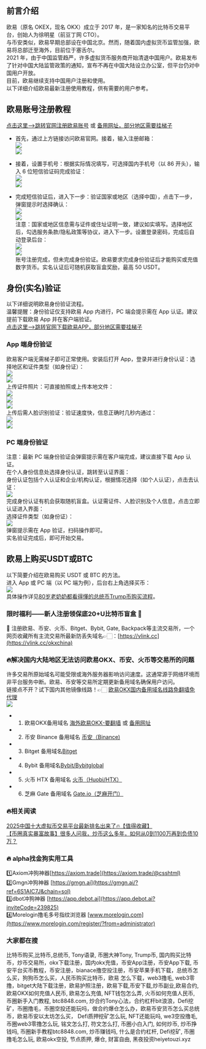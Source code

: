 ## 前言介绍  
欧易（原名 OKEX，现名 OKX）成立于 2017 年，是一家知名的比特币交易平台，创始人为徐明星（前豆丁网 CTO）。  
与币安类似，欧易早期总部设在中国北京。然而，随着国内虚拟货币监管加强，欧易将总部迁至海外，目前位于塞舌尔。  
2021 年，由于中国监管趋严，许多虚拟货币服务商开始清退中国用户。欧易发布了针对中国大陆监管政策的通知，宣布不再在中国大陆设立办公室，但平台仍对中国用户开放。  
目前，欧易继续支持中国用户注册和使用。  
以下详细介绍欧易最新注册使用教程，供有需要的用户参考。

## 欧易账号注册教程  
[点击这里–>跳转官网注册欧易账号](https://www.oucnyi.net/zh-hans/join/76527935) 或 [备用网址，部分地区需要挂梯子](https://www.okx.com/join/76527935)  

- 首先，通过上方链接访问欧易官网。接着，输入注册邮箱：  
[![](https://ac63e02.webp.li/okx2.jpg)](https://btc8848.com/top-10-exchanges)  
[![](https://ac63e02.webp.li/okx3.jpg)](https://btc8848.com/top-10-exchanges)  

- 接着，设置手机号：根据实际情况填写，可选择国内手机号（以 86 开头），输入 6 位短信验证码完成验证：  
[![](https://ac63e02.webp.li/okx4.jpg)](https://btc8848.com/top-10-exchanges)  
[![](https://ac63e02.webp.li/okx5.jpg)](https://btc8848.com/top-10-exchanges)  

- 完成短信验证后，进入下一步：验证国家或地区（选择中国），点击下一步，弹窗提示时选择确认：  
[![](https://ac63e02.webp.li/okx6.jpg)](https://btc8848.com/top-10-exchanges)  
[![](https://ac63e02.webp.li/okx7.jpg)](https://btc8848.com/top-10-exchanges)  
注意：国家或地区信息需与证件或住址证明一致，建议如实填写。选择地区后，勾选服务条款/隐私政策等协议，进入下一步。设置登录密码，完成后自动登录后台：  
[![](https://ac63e02.webp.li/okx8.jpg)](https://btc8848.com/top-10-exchanges)  
[![](https://ac63e02.webp.li/okx9.jpg)](https://btc8848.com/top-10-exchanges)  
账号注册完成，但未完成身份验证。欧易要求完成身份验证后才能购买或充值数字货币。实名认证后可随机获取盲盒奖励，最高 50 USDT。

## 身份(实名)验证  
以下详细说明欧易身份验证流程。  
温馨提醒：身份验证仅支持欧易 App 内进行，PC 端会提示需在 App 认证。建议提前下载欧易 App 并在客户端验证。  
[点击这里–>跳转官网下载欧易APP，部分地区需要挂梯子](https://www.okx.com/cn/download)  

### App 端身份验证  
欧易客户端无需梯子即可正常使用。安装后打开 App，登录并进行身份认证：选择地区和证件类型（如身份证）：  
[![](https://ac63e02.webp.li/okx_app1.jpg)](https://btc8848.com/top-10-exchanges)  
[![](https://ac63e02.webp.li/okx_app2.jpg)](https://btc8848.com/top-10-exchanges)  
上传证件照片：可直接拍照或上传本地文件：  
[![](https://ac63e02.webp.li/okx_app3.jpg)](https://btc8848.com/top-10-exchanges)  
[![](https://ac63e02.webp.li/okx_app4.jpg)](https://btc8848.com/top-10-exchanges)  
[![](https://ac63e02.webp.li/okx_app5.jpg)](https://btc8848.com/top-10-exchanges)  
上传后需人脸识别验证：验证速度快，信息正确时几秒内通过：  
[![](https://ac63e02.webp.li/okx_app6.jpg)](https://btc8848.com/top-10-exchanges)  
[![](https://ac63e02.webp.li/okx_app7.jpg)](https://btc8848.com/top-10-exchanges)  

### PC 端身份验证  
注意：最新 PC 端身份验证会弹窗提示需在客户端完成，建议直接下载 App 认证。  
在个人身份信息处选择身份认证，跳转至认证界面：  
身份认证包括个人认证和企业/机构认证，根据情况选择（如个人认证），点击去认证：  
[![](https://ac63e02.webp.li/okx10.jpg)](https://btc8848.com/top-10-exchanges)  
完成身份认证有机会获取随机盲盒。认证需证件、人脸识别及个人信息，点击立即认证进入界面：  
选择证件类型（如身份证）：  
[![](https://ac63e02.webp.li/okx12.jpg)](https://btc8848.com/top-10-exchanges)  
弹窗提示需在 App 验证，扫码操作即可。  
实名验证完成后，即可开始交易。

## 欧易上购买USDT或BTC  
以下简要介绍在欧易购买 USDT 或 BTC 的方法。  
进入 App 或 PC 端（以 PC 端为例），后台右上角选择买币：  
[![](https://ac63e02.webp.li/okx14.jpg)](https://btc8848.com/top-10-exchanges)  
具体操作详见[80岁老奶奶都看得懂的总统币Trump币购买流程](https://heiyetouzi.xyz/ouyi-trump/)。  

### 限时福利——新人注册领保底20+U比特币盲盒 🎁  
🎁 注册欧易、币安、火币、Bitget、Bybit, Gate, Backpack等主流交易所，一个网页收藏所有主流交易所最新防丢失域名👉🏻：[https://vlink.cc](https://vlink.cc/okxchina)  

### 🔥解决国内大陆地区无法访问欧易OKX、币安、火币等交易所的问题  
许多交易所原始域名可能受限或海外服务器影响访问速度。这通常源于网络环境而非平台服务中断。欧易、币安等交易所定期更新备用域名确保用户访问。  
链接点不开？试下国内其他镜像线路！👉🏻 [欧易OKX国内备用域名线路免翻墙免代理](https://vlink.cc/okxcn)  
[![](https://307e939.webp.li/20250812124552161.png)](https://vlink.cc/okxcn)  

- 1. 欧易OKX备用域名 [海外欧易OKX-要翻墙](https://www.okx.com/join/76527935) 或 [备用网址](https://www.oucnyi.net/zh-hans/join/76527935)  
- 2. 币安 Binance 备用域名 [币安（Binance)](https://accounts.binance.com/zh-CN/register?ref=36457687)  
- 3. Bitget 备用域名[Bitget](https://www.bitget.com/zh-CN/referral/register?from=referral&clacCode=VRNEYUTR)  
- 4. Bybit 备用域名[Bybit/Bybitglobal](https://www.bybitglobal.com/zh-MY/invite/?ref=VMKORMM)  
- 5. 火币 HTX 备用域名 [火币（Huobi/HTX）](https://www.htx.com/invite/zh-cn/1f?invite_code=whf45223)  
- 6. 芝麻 Gate 备用域名 [Gate.io（芝麻开门）](https://www.gate.io/zh/signup?ref_type=103&ref=A1ERAQ)  

### 🔥相关阅读  
[2025中国十大虚拟币交易平台最新排名出来了🔥【值得收藏】](https://btc8848.com/top-10-exchanges/)  
[【币圈真实暴富故事】很多人问我，炒币这么多年，如何从0到1100万再到负债10万？](https://heiyetouzi.xyz/biquanstory001/)  

### 🔥 alpha找金狗实用工具  
1️⃣Axiom冲狗神器[https://axiom.trade](https://axiom.trade/@csshtml)  
2️⃣Gmgn冲狗神器 [https://gmgn.ai](https://gmgn.ai/?ref=6S1AIC7J&chain=sol)  
3️⃣dbot冲狗神器 [https://app.debot.ai](https://app.debot.ai?inviteCode=239825)  
4️⃣Morelogin撸毛多号指纹浏览器 [www.morelogin.com](https://www.morelogin.com/register/?from=administrator)  

### 大家都在搜  
比特币购买,比特币,总统币, Tony语录, 币圈大神Tony, Trump币, 国内购买比特币，炒币交易所，okx下载注册，国内okx充值，币安App注册，币安App下载, 币安平台买币教程，币安注册，bianace撸空投注册，币安苹果手机下载，总统币怎么买，狗狗币怎么买，人民币购买比特币，欧易 怎么下载，web3撸毛, web3零撸，bitget大陆下载注册，欧易护照注册，欧易下载,币安下载,炒币副业,欧易合约, 欧易OKX如何充值人民币, 欧易怎么充值, NFT钱包怎么弄, 火币如何充值人民币, 币圈新手入门教程, btc8848.com, 炒合约Tony心法，合约杠杆bit浪浪，Defi挖矿，币圈撸毛，币圈空投还能玩吗，做合约爆仓怎么办，欧易币安货币怎么买总统币，欧易币安以太坊怎么买， Defi质押挖矿怎么玩, NFT还能玩吗, we3空投撸毛, 币圈web3零撸怎么玩, 铭文怎么打, 符文怎么打, 币圈小白入门, 如何炒币, 炒币挣钱吗, 币圈新手教程btc8848.com, 炒币赚钱吗, 什么是合约杠杆, Defi挖矿, 币圈撸毛怎么玩, 欧易okx空投, 节点质押, 爆仓, 财富自由, 黑夜投资heiyetouzi.xyz
